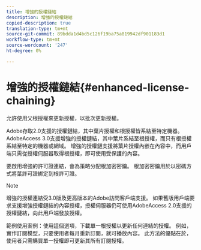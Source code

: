 ```yaml
---
title: 增強的授權鏈結
description: 增強的授權鏈結
copied-description: true
translation-type: tm+mt
source-git-commit: 89bdda1d4bd5c126f19ba75a819942df901183d1
workflow-type: tm+mt
source-wordcount: '247'
ht-degree: 0%

---
```



# 增強的授權鏈結{#enhanced-license-chaining}

允許使用父根授權來更新授權，以批次更新授權。

Adobe存取2.0支援的授權鏈結，其中葉片授權和根授權皆系結至特定機器。 AdobeAccess 3.0支援增強的授權鏈結，其中葉片系結至根授權，而只有根授權系結至特定的機器或網域。 增強的授權鏈支援將葉片授權內嵌在內容中，而用戶端只需從授權伺服器取得根授權，即可使用受保護的內容。

要啟用增強的許可證連結，會為策略分配根加密密鑰。 根加密密鑰用於以密碼方式將葉許可證綁定到根許可證。

>[!NOTE]
>
>增強的授權連結受3.0版及更高版本的Adobe訪問客戶端支援。 如果舊版用戶端要求支援增強授權鏈結的內容授權，授權伺服器仍可使用AdobeAccess 2.0支援的授權鏈結，向此用戶端發放授權。

範例使用案例：使用這個選項，下載單一根授權以更新任何連結的授權。 例如，實作訂閱模型，只要使用者每月重新訂閱，就可播放內容。 此方法的優點在於，使用者只需購買單一授權即可更新其所有訂閱授權。
